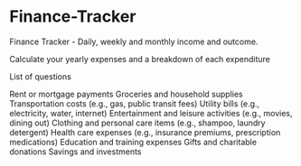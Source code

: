 # Finance-Tracker
Finance Tracker - Daily, weekly and monthly income and outcome.

Calculate your yearly expenses and a breakdown of each expenditure

List of questions 

Rent or mortgage payments 
Groceries and household supplies 
Transportation costs (e.g., gas, public transit fees) 
Utility bills (e.g., electricity, water, internet) 
Entertainment and leisure activities (e.g., movies, dining out) 
Clothing and personal care items (e.g., shampoo, laundry detergent) 
Health care expenses (e.g., insurance premiums, prescription medications) 
Education and training expenses 
Gifts and charitable donations 
Savings and investments 
 
